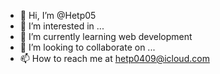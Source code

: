 - 👋 Hi, I’m @Hetp05
- 👀 I’m interested in ...
- 🌱 I’m currently learning web development
- 💞️ I’m looking to collaborate on ...
- 📫 How to reach me at hetp0409@icloud.com

<!---
Hetp05/Hetp05 is a ✨ special ✨ repository because its `README.md` (this file) appears on your GitHub profile.
You can click the Preview link to take a look at your changes.
--->
